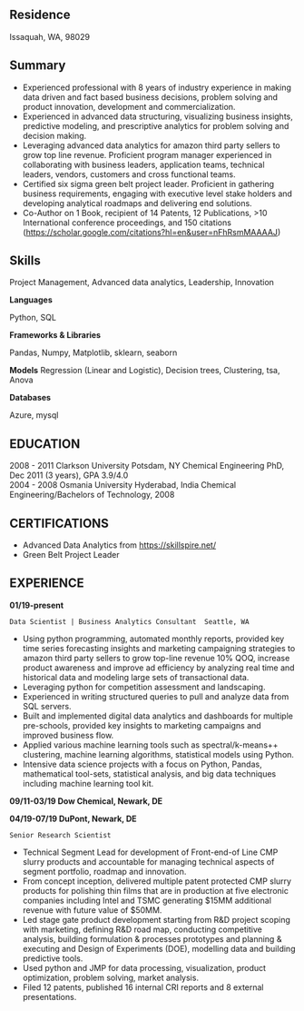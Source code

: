 ## Residence

Issaquah, WA, 98029

## Summary

- Experienced professional with 8 years of industry experience in making data driven and fact based business decisions, problem solving and product innovation, development and commercialization.
- Experienced in advanced data structuring, visualizing business insights, predictive modeling, and prescriptive analytics for problem solving and decision making.
- Leveraging advanced data analytics for amazon third party sellers to grow top line revenue.
Proficient program manager experienced in collaborating with business leaders, application teams, technical leaders, vendors, customers and cross functional teams.
- Certified six sigma green belt project leader. Proficient in gathering business requirements, engaging with executive level stake holders and developing analytical roadmaps and delivering end solutions.
- Co-Author on 1 Book, recipient of 14 Patents, 12 Publications, >10 International conference proceedings, and 150 citations (https://scholar.google.com/citations?hl=en&user=nFhRsmMAAAAJ)

## Skills

Project Management, Advanced data analytics, Leadership, Innovation

**Languages**

Python, SQL

**Frameworks & Libraries**

Pandas, Numpy, Matplotlib, sklearn, seaborn 

**Models**
Regression (Linear and Logistic), Decision trees, Clustering, tsa, Anova 

**Databases**

Azure, mysql

## EDUCATION

2008 - 2011	Clarkson University	Potsdam, NY
	Chemical Engineering PhD, Dec 2011 (3 years), GPA 3.9/4.0                                                                      
2004 - 2008	Osmania University	Hyderabad, India
  Chemical Engineering/Bachelors of Technology, 2008                                                             

## CERTIFICATIONS
- Advanced Data Analytics from https://skillspire.net/ 
- Green Belt Project Leader

## EXPERIENCE

**01/19-present**

    Data Scientist | Business Analytics Consultant	Seattle, WA	
- Using python programming, automated monthly reports, provided key time series forecasting insights and marketing campaigning strategies to amazon third party sellers to grow top-line revenue 10% QOQ, increase product awareness and improve ad efficiency by analyzing real time and historical data and modeling large sets of transactional data.
- Leveraging python for competition assessment and landscaping.
- Experienced in writing structured queries to pull and analyze data from SQL servers.
- Built and implemented digital data analytics and dashboards for multiple pre-schools, provided key insights to marketing campaigns and improved business flow.
- Applied various machine learning tools such as spectral/k-means++ clustering, machine learning algorithms, statistical models using Python. 
- Intensive data science projects with a focus on Python, Pandas, mathematical tool-sets, statistical analysis, and big data techniques including machine learning tool kit.

**09/11-03/19	Dow Chemical, Newark, DE**

**04/19-07/19	DuPont, Newark, DE**

	Senior Research Scientist
  
- Technical Segment Lead for development of Front-end-of Line CMP slurry products and accountable for managing technical aspects of segment portfolio, roadmap and innovation.
- From concept inception, delivered multiple patent protected CMP slurry products for polishing thin films that are in production at five electronic companies including Intel and TSMC generating $15MM additional revenue with future value of $50MM.
- Led stage gate product development starting from R&D project scoping with marketing, defining R&D road map, conducting competitive analysis, building formulation & processes prototypes and planning & executing and Design of Experiments (DOE), modelling data and building predictive tools.
- Used python and JMP for data processing, visualization, product optimization, problem solving, market analysis.
- Filed 12 patents, published 16 internal CRI reports and 8 external presentations.  

